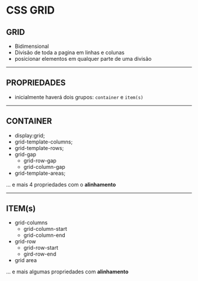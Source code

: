   # CSS GRID

  ## GRID

  <!-- !Repositório do canal rocketseat -->

 - Bidimensional
 - Divisão de toda a pagina em linhas e colunas
 - posicionar elementos em qualquer parte de uma divisão
---
  ## PROPRIEDADES 
 - inicialmente haverá dois grupos:
  `container` e `item(s)`
--- 
  ## CONTAINER 
 - display:grid;
 - grid-template-columns;
 - grid-template-rows;
 - grid-gap
   - grid-row-gap
   - grid-column-gap
 - grid-template-areas;

 ... e mais 4 propriedades com o **alinhamento**

---


  ## ITEM(s)
 - grid-columns
   - grid-column-start
   - grid-column-end
 - grid-row
   - grid-row-start
   - gird-row-end
 - grid area 

 ... e mais algumas propriedades com **alinhamento**     
    